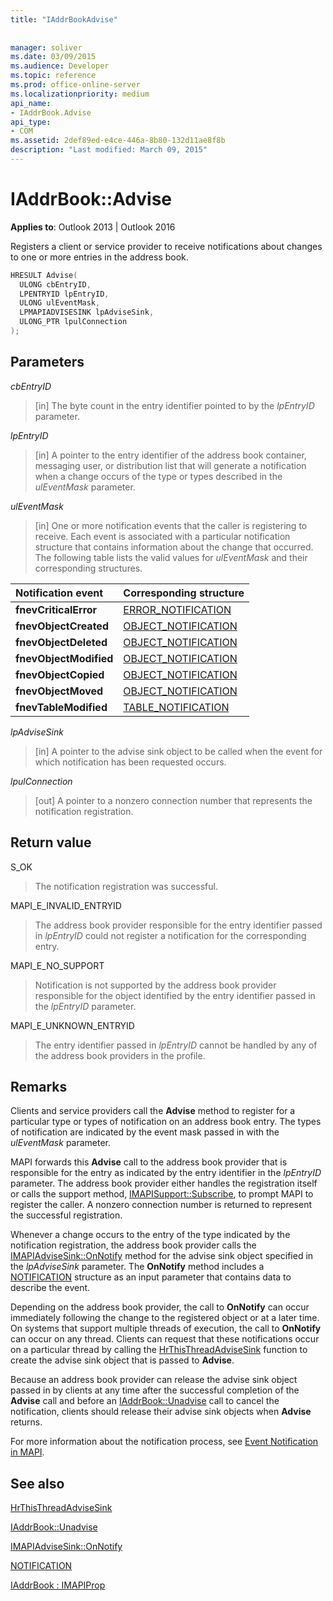 ```yaml
---
title: "IAddrBookAdvise"
 
 
manager: soliver
ms.date: 03/09/2015
ms.audience: Developer
ms.topic: reference
ms.prod: office-online-server
ms.localizationpriority: medium
api_name:
- IAddrBook.Advise
api_type:
- COM
ms.assetid: 2def89ed-e4ce-446a-8b80-132d11ae8f8b
description: "Last modified: March 09, 2015"
---
```


# IAddrBook::Advise

  
  
**Applies to**: Outlook 2013 | Outlook 2016 
  
Registers a client or service provider to receive notifications about changes to one or more entries in the address book.
  
```cpp
HRESULT Advise(
  ULONG cbEntryID,
  LPENTRYID lpEntryID,
  ULONG ulEventMask,
  LPMAPIADVISESINK lpAdviseSink,
  ULONG_PTR lpulConnection
);
```

## Parameters

 _cbEntryID_
  
> [in] The byte count in the entry identifier pointed to by the  _lpEntryID_ parameter. 
    
 _lpEntryID_
  
> [in] A pointer to the entry identifier of the address book container, messaging user, or distribution list that will generate a notification when a change occurs of the type or types described in the  _ulEventMask_ parameter. 
    
 _ulEventMask_
  
> [in] One or more notification events that the caller is registering to receive. Each event is associated with a particular notification structure that contains information about the change that occurred. The following table lists the valid values for  _ulEventMask_ and their corresponding structures. 
    
|**Notification event**|**Corresponding structure**|
|:-----|:-----|
|**fnevCriticalError** <br/> |[ERROR_NOTIFICATION](error_notification.md) <br/> |
|**fnevObjectCreated** <br/> |[OBJECT_NOTIFICATION](object_notification.md) <br/> |
|**fnevObjectDeleted** <br/> |[OBJECT_NOTIFICATION](object_notification.md) <br/> |
|**fnevObjectModified** <br/> |[OBJECT_NOTIFICATION](object_notification.md) <br/> |
|**fnevObjectCopied** <br/> |[OBJECT_NOTIFICATION](object_notification.md) <br/> |
|**fnevObjectMoved** <br/> |[OBJECT_NOTIFICATION](object_notification.md) <br/> |
|**fnevTableModified** <br/> |[TABLE_NOTIFICATION](table_notification.md) <br/> |
   
 _lpAdviseSink_
  
> [in] A pointer to the advise sink object to be called when the event for which notification has been requested occurs.
    
 _lpulConnection_
  
> [out] A pointer to a nonzero connection number that represents the notification registration.
    
## Return value

S_OK 
  
> The notification registration was successful.
    
MAPI_E_INVALID_ENTRYID 
  
> The address book provider responsible for the entry identifier passed in  _lpEntryID_ could not register a notification for the corresponding entry. 
    
MAPI_E_NO_SUPPORT 
  
> Notification is not supported by the address book provider responsible for the object identified by the entry identifier passed in the _lpEntryID_ parameter. 
    
MAPI_E_UNKNOWN_ENTRYID 
  
> The entry identifier passed in  _lpEntryID_ cannot be handled by any of the address book providers in the profile. 
    
## Remarks

Clients and service providers call the **Advise** method to register for a particular type or types of notification on an address book entry. The types of notification are indicated by the event mask passed in with the  _ulEventMask_ parameter. 
  
MAPI forwards this **Advise** call to the address book provider that is responsible for the entry as indicated by the entry identifier in the  _lpEntryID_ parameter. The address book provider either handles the registration itself or calls the support method, [IMAPISupport::Subscribe](imapisupport-subscribe.md), to prompt MAPI to register the caller. A nonzero connection number is returned to represent the successful registration.
  
Whenever a change occurs to the entry of the type indicated by the notification registration, the address book provider calls the [IMAPIAdviseSink::OnNotify](imapiadvisesink-onnotify.md) method for the advise sink object specified in the  _lpAdviseSink_ parameter. The **OnNotify** method includes a [NOTIFICATION](notification.md) structure as an input parameter that contains data to describe the event. 
  
Depending on the address book provider, the call to **OnNotify** can occur immediately following the change to the registered object or at a later time. On systems that support multiple threads of execution, the call to **OnNotify** can occur on any thread. Clients can request that these notifications occur on a particular thread by calling the [HrThisThreadAdviseSink](hrthisthreadadvisesink.md) function to create the advise sink object that is passed to **Advise**. 
  
Because an address book provider can release the advise sink object passed in by clients at any time after the successful completion of the **Advise** call and before an [IAddrBook::Unadvise](iaddrbook-unadvise.md) call to cancel the notification, clients should release their advise sink objects when **Advise** returns. 
  
For more information about the notification process, see [Event Notification in MAPI](event-notification-in-mapi.md).
  
## See also



[HrThisThreadAdviseSink](hrthisthreadadvisesink.md)
  
[IAddrBook::Unadvise](iaddrbook-unadvise.md)
  
[IMAPIAdviseSink::OnNotify](imapiadvisesink-onnotify.md)
  
[NOTIFICATION](notification.md)
  
[IAddrBook : IMAPIProp](iaddrbookimapiprop.md)

